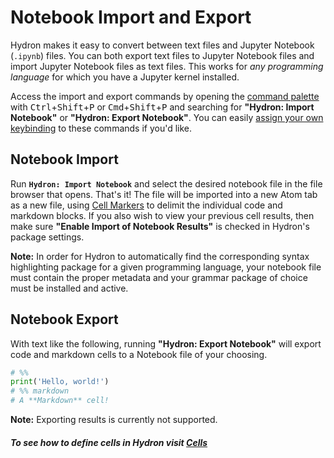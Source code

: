 # Notebook Import and Export

Hydron makes it easy to convert between text files and Jupyter Notebook (`.ipynb`) files. You can both export text files to Jupyter Notebook files and import Jupyter Notebook files as text files. This works for _any programming language_ for which you have a Jupyter kernel installed.

Access the import and export commands by opening the [command palette](https://flight-manual.atom.io/getting-started/sections/atom-basics/#command-palette) with <kbd>Ctrl</kbd>+<kbd>Shift</kbd>+<kbd>P</kbd> or <kbd>Cmd</kbd>+<kbd>Shift</kbd>+<kbd>P</kbd> and searching for **"Hydron: Import Notebook"** or **"Hydron: Export Notebook"**. You can easily [assign your own keybinding](https://flight-manual.atom.io/using-atom/sections/basic-customization/#customizing-keybindings) to these commands if you'd like.

## Notebook Import

Run **`Hydron: Import Notebook`** and select the desired notebook file in the file browser that opens. That's it! The file will be imported into a new Atom tab as a new file, using [Cell Markers](Cells.md#cell-markers) to delimit the individual code and markdown blocks. If you also wish to view your previous cell results, then make sure **"Enable Import of Notebook Results"** is checked in Hydron's package settings.

**Note:** In order for Hydron to automatically find the corresponding syntax highlighting package for a given programming language, your notebook file must contain the proper metadata and your grammar package of choice must be installed and active.

## Notebook Export

With text like the following, running **"Hydron: Export Notebook"** will export code and markdown cells to a Notebook file of your choosing.

```py
# %%
print('Hello, world!')
# %% markdown
# A **Markdown** cell!
```

**Note:** Exporting results is currently not supported.

##### To see how to define cells in Hydron visit [Cells](Cells.md)
